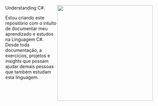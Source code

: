 <figure>
    <img src="c.png" align="right" style="width:300px;">
</figure>


<p>Understanding C#.</p>

<p>Estou criando este repositório com o intuito de documentar meu aprendizado e estudos na Linguagem C#.
Desde toda documentação, a exercícios, projetos e insights que possam ajudar demais pessoas que também estudam
esta linguagem.</p>